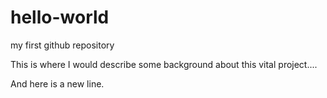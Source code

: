 # hello-world
my first github repository

This is where I would describe some background about this vital project....

And here is a new line.
